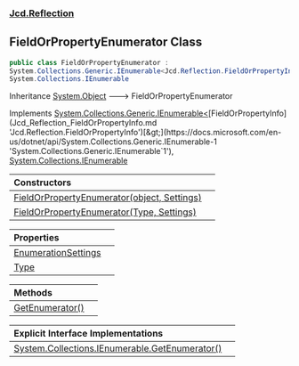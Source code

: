 ### [Jcd.Reflection](Jcd_Reflection.md 'Jcd.Reflection')
## FieldOrPropertyEnumerator Class
```csharp
public class FieldOrPropertyEnumerator :
System.Collections.Generic.IEnumerable<Jcd.Reflection.FieldOrPropertyInfo>,
System.Collections.IEnumerable
```

Inheritance [System.Object](https://docs.microsoft.com/en-us/dotnet/api/System.Object 'System.Object') &#129106; FieldOrPropertyEnumerator  

Implements [System.Collections.Generic.IEnumerable&lt;](https://docs.microsoft.com/en-us/dotnet/api/System.Collections.Generic.IEnumerable-1 'System.Collections.Generic.IEnumerable`1')[FieldOrPropertyInfo](Jcd_Reflection_FieldOrPropertyInfo.md 'Jcd.Reflection.FieldOrPropertyInfo')[&gt;](https://docs.microsoft.com/en-us/dotnet/api/System.Collections.Generic.IEnumerable-1 'System.Collections.Generic.IEnumerable`1'), [System.Collections.IEnumerable](https://docs.microsoft.com/en-us/dotnet/api/System.Collections.IEnumerable 'System.Collections.IEnumerable')  

| Constructors | |
| :--- | :--- |
| [FieldOrPropertyEnumerator(object, Settings)](Jcd_Reflection_FieldOrPropertyEnumerator_FieldOrPropertyEnumerator(object_Jcd_Reflection_FieldOrPropertyEnumerator_Settings).md 'Jcd.Reflection.FieldOrPropertyEnumerator.FieldOrPropertyEnumerator(object, Jcd.Reflection.FieldOrPropertyEnumerator.Settings)') |  |
| [FieldOrPropertyEnumerator(Type, Settings)](Jcd_Reflection_FieldOrPropertyEnumerator_FieldOrPropertyEnumerator(System_Type_Jcd_Reflection_FieldOrPropertyEnumerator_Settings).md 'Jcd.Reflection.FieldOrPropertyEnumerator.FieldOrPropertyEnumerator(System.Type, Jcd.Reflection.FieldOrPropertyEnumerator.Settings)') |  |

| Properties | |
| :--- | :--- |
| [EnumerationSettings](Jcd_Reflection_FieldOrPropertyEnumerator_EnumerationSettings.md 'Jcd.Reflection.FieldOrPropertyEnumerator.EnumerationSettings') |  |
| [Type](Jcd_Reflection_FieldOrPropertyEnumerator_Type.md 'Jcd.Reflection.FieldOrPropertyEnumerator.Type') |  |

| Methods | |
| :--- | :--- |
| [GetEnumerator()](Jcd_Reflection_FieldOrPropertyEnumerator_GetEnumerator().md 'Jcd.Reflection.FieldOrPropertyEnumerator.GetEnumerator()') |  |

| Explicit Interface Implementations | |
| :--- | :--- |
| [System.Collections.IEnumerable.GetEnumerator()](Jcd_Reflection_FieldOrPropertyEnumerator_System_Collections_IEnumerable_GetEnumerator().md 'Jcd.Reflection.FieldOrPropertyEnumerator.System.Collections.IEnumerable.GetEnumerator()') |  |
